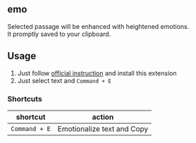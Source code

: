 ## emo

Selected passage will be enhanced with heightened emotions.  
It promptly saved to your clipboard.

## Usage

1. Just follow [official instruction](https://developer.chrome.com/docs/extensions/) and install this extension
1. Just select text and `Command + E`

### Shortcuts

| shortcut          | action                         |
|-------------------|--------------------------------|
| `Command + E`     | Emotionalize text and Copy     |
